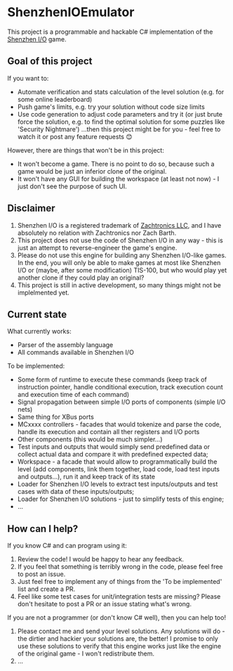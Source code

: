 # ShenzhenIOEmulator
This project is a programmable and hackable C# implementation of the [Shenzhen I/O](https://www.zachtronics.com/shenzhen-io/) game.

## Goal of this project
If you want to:
* Automate verification and stats calculation of the level solution (e.g. for some online leaderboard)
* Push game's limits, e.g. try your solution without code size limits
* Use code generation to adjust code parameters and try it (or just brute force the solution, e.g. to find the optimal solution for some puzzles like 'Security Nightmare')
...then this project might be for you - feel free to watch it or post any feature requests 😊

However, there are things that won't be in this project:
* It won't become a game. There is no point to do so, because such a game would be just an inferior clone of the original.
* It won't have any GUI for building the workspace (at least not now) - I just don't see the purpose of such UI.

## Disclaimer
1. Shenzhen I/O is a registered trademark of [Zachtronics LLC](https://www.zachtronics.com/), and I have absolutely no relation with Zachtronics nor Zach Barth.
2. This project does not use the code of Shenzhen I/O in any way - this is just an attempt to reverse-engineer the game's engine.
3. Please do not use this engine for building any Shenzhen I/O-like games. In the end, you will only be able to make games at most like Shenzhen I/O or (maybe, after some modification) TIS-100, but who would play yet another clone if they could play an original?
4. This project is still in active development, so many things might not be implelmented yet.

## Current state
What currently works:
* Parser of the assembly language
* All commands available in Shenzhen I/O

To be implemented:
* Some form of runtime to execute these commands (keep track of instruction pointer, handle conditional execution, track execution count and execution time of each command)
* Signal propagation between simple I/O ports of components (simple I/O nets)
* Same thing for XBus ports
* MCxxxx controllers - facades that would tokenize and parse the code, handle its execution and contain all ther registers and I/O ports
* Other components (this would be much simpler...)
* Test inputs and outputs that would simply send predefined data or collect actual data and compare it with predefined expected data;
* Workspace - a facade that would allow to programmatically build the level (add components, link them together, load code, load test inputs and outputs...), run it and keep track of its state
* Loader for Shenzhen I/O levels to extract test inputs/outputs and test cases with data of these inputs/outputs;
* Loader for Shenzhen I/O solutions - just to simplify tests of this engine;
* ...

## How can I help?
If you know C# and can program using it:
1. Review the code! I would be happy to hear any feedback.
2. If you feel that something is terribly wrong in the code, please feel free to post an issue.
3. Just feel free to implement any of things from the 'To be implemented' list and create a PR.
4. Feel like some test cases for unit/integration tests are missing? Please don't hesitate to post a PR or an issue stating what's wrong.

If you are not a programmer (or don't know C# well), then you can help too!
1. Please contact me and send your level solutions. Any solutions will do - the dirtier and hackier your solutions are, the better! I promise to only use these solutions to verify that this engine works just like the engine of the original game - I won't redistribute them.
2. ...